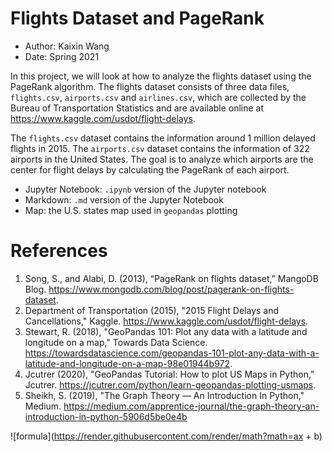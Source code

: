 # Flights Dataset and PageRank

- Author: Kaixin Wang
- Date: Spring 2021

In this project, we will look at how to analyze the flights dataset using the PageRank algorithm. The flights dataset consists of three data files, `flights.csv`, `airports.csv` and `airlines.csv`, which are collected by the Bureau of Transportation Statistics and are available online at https://www.kaggle.com/usdot/flight-delays. 

The `flights.csv` dataset contains the information around 1 million delayed flights in 2015. The `airports.csv` dataset contains the information of 322 airports in the United States. The goal is to analyze which airports are the center for flight delays by calculating the PageRank of each airport.

- Jupyter Notebook: `.ipynb`  version of the Jupyter notebook
- Markdown: `.md` version of the Jupyter Notebook
- Map: the U.S. states map used in `geopandas` plotting

# References

1. Song, S., and Alabi, D. (2013), “PageRank on flights dataset,” MangoDB Blog. https://www.mongodb.com/blog/post/pagerank-on-flights-dataset.
2. Department of Transportation (2015), "2015 Flight Delays and Cancellations," Kaggle. https://www.kaggle.com/usdot/flight-delays.
3. Stewart, R. (2018), "GeoPandas 101: Plot any data with a latitude and longitude on a map," Towards Data Science. https://towardsdatascience.com/geopandas-101-plot-any-data-with-a-latitude-and-longitude-on-a-map-98e01944b972.
4. Jcutrer (2020), "GeoPandas Tutorial: How to plot US Maps in Python," Jcutrer. https://jcutrer.com/python/learn-geopandas-plotting-usmaps. 
5. Sheikh, S. (2019), "The Graph Theory — An Introduction In Python," Medium. https://medium.com/apprentice-journal/the-graph-theory-an-introduction-in-python-5906d5be0e4b

![formula](https://render.githubusercontent.com/render/math?math=ax + b)

